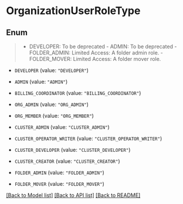 # OrganizationUserRoleType

## Enum
>  - DEVELOPER: To be deprecated  - ADMIN: To be deprecated  - FOLDER_ADMIN: Limited Access: A folder admin role.  - FOLDER_MOVER: Limited Access: A folder mover role.

* `DEVELOPER` (value: `"DEVELOPER"`)

* `ADMIN` (value: `"ADMIN"`)

* `BILLING_COORDINATOR` (value: `"BILLING_COORDINATOR"`)

* `ORG_ADMIN` (value: `"ORG_ADMIN"`)

* `ORG_MEMBER` (value: `"ORG_MEMBER"`)

* `CLUSTER_ADMIN` (value: `"CLUSTER_ADMIN"`)

* `CLUSTER_OPERATOR_WRITER` (value: `"CLUSTER_OPERATOR_WRITER"`)

* `CLUSTER_DEVELOPER` (value: `"CLUSTER_DEVELOPER"`)

* `CLUSTER_CREATOR` (value: `"CLUSTER_CREATOR"`)

* `FOLDER_ADMIN` (value: `"FOLDER_ADMIN"`)

* `FOLDER_MOVER` (value: `"FOLDER_MOVER"`)


[[Back to Model list]](../README.md#documentation-for-models) [[Back to API list]](../README.md#documentation-for-api-endpoints) [[Back to README]](../README.md)


